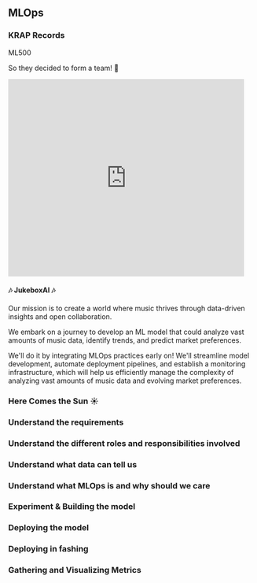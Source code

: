 <!-- .slide: data-background-image="images/RH_NewBrand_Background.png"  -->
## MLOps <!-- {.element: class="course-title"} -->
### KRAP Records <!-- {.element: class="title-color"} -->
ML500 <!-- {.element: class="title-color"} -->



<!-- .slide: data-background-size="contain" data-background-image="images/krap-records/krap-record-story-1.png", class="white-style" -->



<!-- .slide: data-background-size="contain" data-background-image="images/krap-records/krap-record-story-2.png", class="white-style" -->



<!-- .slide: data-background-size="contain" data-background-image="images/krap-records/krap-record-story-3.png", class="white-style" -->



So they decided to form a team! 💪
<iframe src="https://giphy.com/embed/uXWRiPpOs6tMsJa6xp" width="480" height="401" style="" frameBorder="0" class="giphy-embed" allowFullScreen></iframe><p><a href="https://giphy.com/gifs/Verohallinto-verohallinto-epic-tax-guy-uXWRiPpOs6tMsJa6xp"></a></p>




#### 🎶 JukeboxAI 🎶
Our mission is to create a world where music thrives through data-driven insights and open collaboration. 

We embark on a journey to develop an ML model that could analyze vast amounts of music data, identify trends, and predict market preferences.




We'll do it by integrating MLOps practices early on! We'll streamline model development, automate deployment pipelines, and establish a monitoring infrastructure, which will help us efficiently manage the complexity of analyzing vast amounts of music data and evolving market preferences.




###  Here Comes the Sun ☀️



<!-- .slide: data-background-size="contain" data-background-image="images/krap-records/spoiler-alert.png", class="white-style" -->



### Understand the requirements 



### Understand the different roles and responsibilities involved



### Understand what data can tell us
 


### Understand what MLOps is and why should we care



### Experiment &  Building the model



### Deploying the model



### Deploying in fashing



### Gathering and Visualizing Metrics
